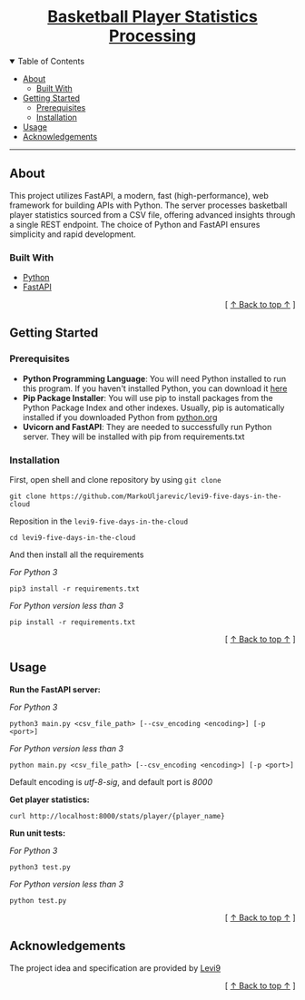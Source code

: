 <h1 align="center">
  <a href="https://github.com/MarkoUljarevic/levi9-five-days-in-the-cloud">
    Basketball Player Statistics Processing
  </a>
</h1>

<details open="open">
<summary id="table-of-contents">Table of Contents</summary>

- [About](#about)
  - [Built With](#built-with)
- [Getting Started](#getting-started)
  - [Prerequisites](#prerequisites)
  - [Installation](#installation)
- [Usage](#usage)
- [Acknowledgements](#acknowledgements)

</details>

---

## About

This project utilizes FastAPI, a modern, fast (high-performance), web framework for building APIs with Python. The server processes basketball player statistics sourced from a CSV file, offering advanced insights through a single REST endpoint. The choice of Python and FastAPI ensures simplicity and rapid development.


### Built With

- [Python](https://www.python.org/)
- [FastAPI](https://fastapi.tiangolo.com/)
<div align="right">[ <a href="#table-of-contents">↑ Back to top ↑</a> ]</div>

## Getting Started

### Prerequisites

- **Python Programming Language**: You will need Python installed to run this program. If you haven't installed Python, you can download it [here](https://www.python.org/downloads/)
- **Pip Package Installer**: You will use pip to install packages from the Python Package Index and other indexes. Usually, pip is automatically installed if you downloaded Python from [python.org](https://www.python.org/)
- **Uvicorn and FastAPI**: They are needed to successfully run Python server. They will be installed with pip from requirements.txt 


### Installation

First, open shell and clone repository by using `git clone`
```
git clone https://github.com/MarkoUljarevic/levi9-five-days-in-the-cloud
```
Reposition in the `levi9-five-days-in-the-cloud`
```
cd levi9-five-days-in-the-cloud
```
And then install all the requirements

*For Python 3*
```
pip3 install -r requirements.txt
```
*For Python version less than 3*
```
pip install -r requirements.txt
```
<div align="right">[ <a href="#table-of-contents">↑ Back to top ↑</a> ]</div>

## Usage

**Run the FastAPI server:**

*For Python 3*
```
python3 main.py <csv_file_path> [--csv_encoding <encoding>] [-p <port>]
```
*For Python version less than 3*
```
python main.py <csv_file_path> [--csv_encoding <encoding>] [-p <port>]
```
Default encoding is *utf-8-sig*, and default port is *8000*

**Get player statistics:**
```
curl http://localhost:8000/stats/player/{player_name}
```

**Run unit tests:**

*For Python 3*
```
python3 test.py
```
*For Python version less than 3*
```
python test.py
```
<div align="right">[ <a href="#table-of-contents">↑ Back to top ↑</a> ]</div>

## Acknowledgements

The project idea and specification are provided by [Levi9](https://www.levi9.com/)
<div align="right">[ <a href="#table-of-contents">↑ Back to top ↑</a> ]</div>
